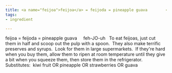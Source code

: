 ```yaml
---
title: <a name="feijoa">feijoa</a> = feijoda = pineapple guava        <i></i>
tags:
- ingredient

---
```

feijoa = feijoda = pineapple guava     feh-JO-uh    To eat feijoas, just cut them in half and scoop out the pulp with a spoon.  They also make terrific preserves and syrups.  Look for them in large supermarkets.  If they're hard when you buy them, allow them to ripen at room temperature until they give a bit when you squeeze them, then store them in the refrigerator.  Substitutes:  kiwi fruit OR pineapple OR strawberries OR guava
